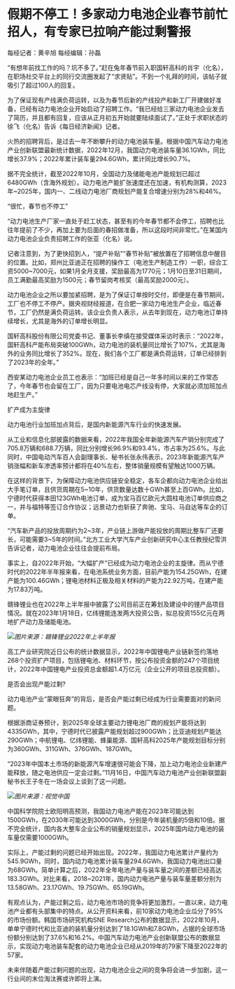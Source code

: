 # 假期不停工！多家动力电池企业春节前忙招人，有专家已拉响产能过剩警报

每经记者：黄辛旭 每经编辑：孙磊

“有想年前找工作的吗？坑不多了。”赶在兔年春节前入职国轩高科的肖宇（化名），在职场社交平台上的同行交流圈发起了“求贤贴”。不到一个礼拜的时间，该帖子就吸引了超过100人的回复。

为了保证现有产线满负荷运转，以及为春节后新的产线投产和新工厂开建做好准备，已经有动力电池企业开始启动了招聘工作。“我已经给三家动力电池企业发去了简历，并且都有回复，应该从正月初五开始就要陆续面试了。”正处于求职状态的徐飞（化名）告诉《每日经济新闻》记者。

火热的招聘背后，是过去一年不断攀升的动力电池装车量。根据中国汽车动力电池产业创新联盟最新统计数据，2022年12月，我国动力电池装车量36.1GWh，同比增长37.9%；2022年累计装车量294.6GWh，累计同比增长90.7%。

据不完全统计，截至2022年10月，全国动力及储能电池产能规划已超过6480GWh（含海外规划）。动力电池产能扩张速度还在加速，有机构测算，2023年~2025年，国内一、二线动力电池厂商规划产能复合增速分别为28%和46%。

“很忙，春节也不停工”

“动力电池生产厂家一直处于赶工状态，甚至有的今年春节都不会停工，招聘也比往年提前了不少，再加上要为后面的春招做准备，所以这段时间非常忙。”在某国内动力电池企业负责招聘工作的张亚（化名）说。

记者注意到，为了更快招到人，“提产补贴”“春节补贴”被放置在了招聘信息中醒目的位置。比如，郑州比亚迪正在招聘的操作工（电池生产制造工作）一职，综合工资5000~7000元，如果1月全月支援，奖励最高为1770元；1月10日至31日期间，员工满勤最高奖励为1500元；春节留岗考核奖（最高奖励2000元）。

动力电池企业之所以要加紧招聘，是为了保证订单按时交付，即便是在春节期间，工厂也不停工不停产。据央视财经报道，在合肥一家动力电池生产企业，临近春节，工厂仍然是满负荷运转。该企业负责人表示，从去年到现在，动力电池订单持续增长，尤其是海外的订单增长明显。

国轩高科股份有限公司党委书记、董事长李缜在接受媒体采访时表示：“2022年，国轩高科产能布局突破100GWh，动力电池的装机量同比增长了107%，尤其是海外的业务同比增长了352%。现在，我们各个工厂都是满负荷运转，订单已经排到了2023年的全年。”

西安某动力电池企业员工也表示：“加班已经是自己一年多时间以来的工作常态了，今年春节也会留在工厂，因为只要电池电芯产线没有停，大家就必须加班加点地赶生产。”

扩产成为主旋律

动力电池行业加班加点背后，是国内新能源汽车行业的快速发展。

从工业和信息化部披露的数据来看，2022年我国全年新能源汽车产销分别完成了705.8万辆和688.7万辆，同比分别增长96.9%和93.4%，市占率为25.6%。与此同时，中国电动汽车百人会副理事长、秘书长张永伟表示，2023年新能源汽车产销涨幅和新车渗透率预计都将在40%左右，整体销量规模有望触达1000万辆。

在这样的背景下，为保障动力电池供应链安全稳定，各车企都向动力电池企业给出大手笔订单，且供货周期在5~10年，供货数量达数十GWh甚至上百GWh。比如，宁德时代获得本田123GWh电池订单，成为宝马百亿欧元大圆柱电池订单供应商之一，并与福特等签订合作协议；远景动力也斩获了奔驰、宝马、马自达等车企的订单。

“汽车新产品的投放周期约为2~3年，产业链上游做产能投放的周期比整车厂还要长，可能需要3~5年的时间。”北方工业大学汽车产业创新研究中心主任教授纪雪洪告诉记者，动力电池企业往往会提前布局。

事实上，自2022年开始，“大幅扩产”已经成为动力电池企业的主旋律。而从宁德时代的2022年半年报来看，在电池系统业务方面，目前产能为154.25GWh，在建产能为100.46GWh；锂电池材料正极及相关材料的产能为22.92万吨，在建产能为17.83万吨。

赣锋锂业也在2022年上半年报中披露了公司目前正在筹划及建设中的锂产品项目情况。就在2023年1月18日，亿纬锂能连发两大投资公告，拟总投资155亿元在两地扩产动力及储能电池。

![](https://inews.gtimg.com/newsapp_bt/0/15620118277/1000)_图片来源：赣锋锂业2022年上半年报_

高工产业研究院近日公布的统计数据显示，2022年中国锂电产业链新签约落地268个投资扩产项目，包括锂电池、材料环节，按公布投资金额的247个项目统计，2022年中国锂电产业投资总金额超1.4万亿元（企业公开的项目总投资额）。

是否会出现产能过剩?

动力电池产业“蒙眼狂奔”的背后，是否会产能过剩已经成为行业需要面对的新问题。

根据浙商证券预计，到2025年全球主要动力锂电池厂商的规划产能将达到4335GWh，其中，宁德时代已披露产能规划超过900GWh；比亚迪规划产能达290GWh；中航锂电、亿纬锂能、蜂巢能源、国轩高科2025年产能规划目标分别为360GWh、311GWh、376GWh、187GWh。

“2023年中国本土市场的新能源汽车增速很可能会下降，加上动力电池企业新建产能释放，随之电池供应一定会过剩。”‍‍‍‍‍‍‍‍‍‍‍‍‍‍11月16日，中国汽车动力电池产业创新联盟副秘书长王子冬在一场会议上谈到了这一问题。

![](https://inews.gtimg.com/newsapp_bt/0/15614805117/1000)_图片来源：视觉中国_

中国科学院院士欧阳明高预测，我国动力电池产能在2023年可能达到1500GWh，在2030年可能达到3000GWh，分别是今年装机量的5倍和10倍。据不完全统计，国内各大整车企业公布的销量规划显示，2025年国内动力电池的装车量仅需要1000GWh。

实际上，产能过剩的问题已经开始出现。2022年，我国动力电池累计产量约为545.9GWh，同时，国内动力电池累计装车量294.6GWh，我国动力电池出口量为68GWh。简单计算之后，2022年全年电池产量与装车量之间的差额已经高达183.3GWh。对比来看，2018~2021年，国内动力电池产量与装车量差额分别为13.58GWh、23.17GWh、19.75GWh、65.19GWh。

有观点认为，产能过剩之后，动力电池市场的竞争将更加激烈，一直以来，动力电池产业都有头部集中的特点。从公开资料来看，前10家动力电池企业瓜分了95%的市场份额。韩国市场研究机构SNE
Research公布的数据显示，2022年10月，单单宁德时代和比亚迪的装机量分别达到了18.1GWh和7.8GWh，占据的全球市场份额分别达到了37.6%和16.2%。中国汽车动力电池产业创新联盟公布的数据显示，实现动力电池装车配套的动力电池企业已经从2019年的79家下降至2022年的57家。

未来伴随着产能过剩问题的出现，动力电池企业之间的竞争将会进一步加剧，这一行业间的末位淘汰赛或许即将上演。

